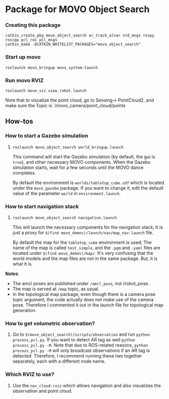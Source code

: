 # Package for MOVO Object Search

### Creating this package
```
catkin_create_pkg movo_object_search ar_track_alvar std_msgs rospy roscpp pcl_ros pcl_msgs
catkin_make -DCATKIN_WHITELIST_PACKAGES="movo_object_search"
```

### Start up movo

```
roslaunch movo_bringup movo_system.launch
```

### Run movo RVIZ

```
roslaunch movo_viz view_robot.launch
```

Note that to visualize the point cloud, go to Sensing-> PointCloud2, and make sure
the Topic is `/movo_camera/point_cloud/points


## How-tos

### How to start a Gazebo simulation

1. `roslaunch movo_object_search world_bringup.launch`
   
    This command will start the Gazebo simulation (by default, the gui is `true`),
    and other necessary MOVO components. When the Gazebo simulation starts, wait
    for a few seconds until the MOVO dance completes.
    
    By default the environment is `worlds/tabletop_cube.sdf` which is located
    under the `movo_gazebo` package. If you want to change it, edit the default
    value of the parameter `world` in `environment.launch`.
    
### How to start navigation stack

1. `roslaunch movo_object_search navigation.launch`

    This will launch the necessary components for the navigation stack; It
    is just a proxy for `$(find movo_demos)/launch/nav/map_nav.launch` file.
    
    By default the map for the `tabletop_cube` environment is used; The name
    of the map is called `test_simple`, and the `.pgm` and `.yaml` files are
    located under `$(find movo_demos)/map/`. It's very confusing that the world
    models and the map files are not in the same package. But, it is what it is.
    
**Notes**:

* The amcl poses are published under `/amcl_pose`, not /robot_pose.
* The map is served at `/map` topic, as usual.
* In the topological map package, even though there is a camera pose topic argument,
  the code actually does not make use of the camera pose. Therefore I commented
  it out in the launch file for topological map generation.

    
### How to get volumetric observation?

1. Go to `$(movo_object_search)/scripts/observation` and run `python process_pcl.py`.
   If you want to detect AR tag as well `python process_pcl.py -M`. Note that
   due to ROS-related reasons, `python process_pcl.py -M` will only broadcast
   observations if an AR tag is detected. Therefore, I recommend running these
   two together separately, each with a different node name.
   
### Which RVIZ to use?

1. Use the `nav_cloud.rviz` which allows navigation and also visualizes the observation and point cloud.
